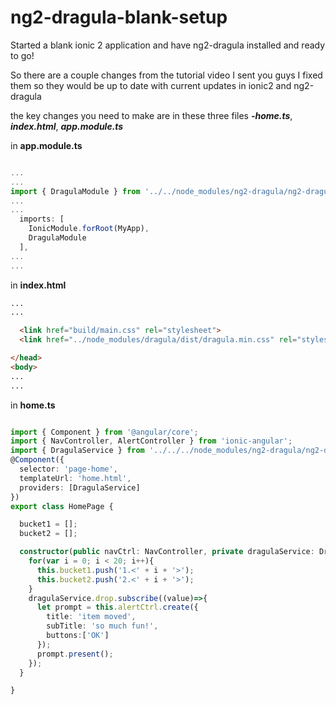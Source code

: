 # ng2-dragula-blank-setup
Started a blank ionic 2 application and have ng2-dragula installed and ready to go!

So there are a couple changes from the tutorial video I sent you guys I fixed them so they would be up to date with current updates in ionic2 and ng2-dragula

the key changes you need to make are in these three files **_-home.ts_**, **_index.html_**, **_app.module.ts_**

in **app.module.ts**
```typescript

...
...
import { DragulaModule } from '../../node_modules/ng2-dragula/ng2-dragula';
...
...
  imports: [
    IonicModule.forRoot(MyApp),
    DragulaModule
  ],
...
...

```
in **index.html**
```html
...
...

  <link href="build/main.css" rel="stylesheet">
  <link href="../node_modules/dragula/dist/dragula.min.css" rel="stylesheet">

</head>
<body>
...
...

```
in **home.ts**
```typescript

import { Component } from '@angular/core';
import { NavController, AlertController } from 'ionic-angular';
import { DragulaService } from '../../../node_modules/ng2-dragula/ng2-dragula';
@Component({
  selector: 'page-home',
  templateUrl: 'home.html',
  providers: [DragulaService]
})
export class HomePage {

  bucket1 = [];
  bucket2 = [];

  constructor(public navCtrl: NavController, private dragulaService: DragulaService, private alertCtrl: AlertController) {
    for(var i = 0; i < 20; i++){
      this.bucket1.push('1.<' + i + '>');
      this.bucket2.push('2.<' + i + '>');
    }
    dragulaService.drop.subscribe((value)=>{
      let prompt = this.alertCtrl.create({
        title: 'item moved',
        subTitle: 'so much fun!',
        buttons:['OK']
      });
      prompt.present();
    });
  }

}

```
